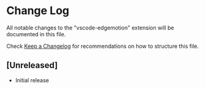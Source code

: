 # Change Log

All notable changes to the "vscode-edgemotion" extension will be documented in this file.

Check [Keep a Changelog](http://keepachangelog.com/) for recommendations on how to structure this file.

## [Unreleased]

- Initial release